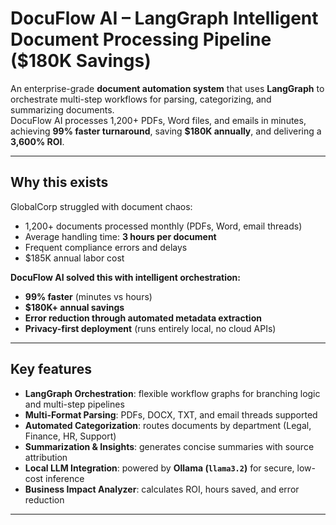 # DocuFlow AI – LangGraph Intelligent Document Processing Pipeline ($180K Savings)

An enterprise-grade **document automation system** that uses **LangGraph** to orchestrate multi-step workflows for parsing, categorizing, and summarizing documents.  
DocuFlow AI processes 1,200+ PDFs, Word files, and emails in minutes, achieving **99% faster turnaround**, saving **$180K annually**, and delivering a **3,600% ROI**.

---

## Why this exists

GlobalCorp struggled with document chaos:  
- 1,200+ documents processed monthly (PDFs, Word, email threads)  
- Average handling time: **3 hours per document**  
- Frequent compliance errors and delays  
- $185K annual labor cost  

**DocuFlow AI solved this with intelligent orchestration:**  
- **99% faster** (minutes vs hours)  
- **$180K+ annual savings**  
- **Error reduction through automated metadata extraction**  
- **Privacy-first deployment** (runs entirely local, no cloud APIs)  

---

## Key features

- **LangGraph Orchestration**: flexible workflow graphs for branching logic and multi-step pipelines  
- **Multi-Format Parsing**: PDFs, DOCX, TXT, and email threads supported  
- **Automated Categorization**: routes documents by department (Legal, Finance, HR, Support)  
- **Summarization & Insights**: generates concise summaries with source attribution  
- **Local LLM Integration**: powered by **Ollama (`llama3.2`)** for secure, low-cost inference  
- **Business Impact Analyzer**: calculates ROI, hours saved, and error reduction  

---



